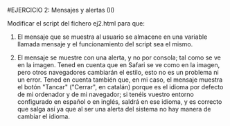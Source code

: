 #EJERCICIO 2: Mensajes y alertas (II)

Modificar el script del fichero ej2.html para que:

1. El mensaje que se muestra al usuario se almacene en una variable llamada mensaje y el funcionamiento del script sea el mismo.

2. El mensaje se muestre con una alerta, y no por consola; tal como se ve en la imagen. Tened en cuenta que en Safari se ve como en la imagen, pero otros navegadores cambiarán el estilo, esto no es un problema ni un error. Tened en cuenta también que, en mi caso, el mensaje muestra el botón "Tancar" ("Cerrar", en catalán) porque es el idioma por defecto de mi ordenador y de mi navegador; si tenéis vuestro entorno configurado en español o en inglés, saldrá en ese idioma, y es correcto que salga así ya que al ser una alerta del sistema no hay manera de cambiar el idioma.
